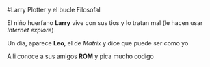 
#Larry Plotter y el bucle Filosofal

El niño huerfano **Larry** vive con sus tios y lo tratan mal 
(le hacen usar *Internet explore*)

Un dia, aparece **Leo**, el de *Matrix* y dice que puede ser como yo  

Alli conoce a sus amigos **ROM** y pica mucho codigo
